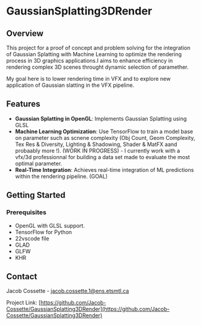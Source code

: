 # GaussianSplatting3DRender

## Overview
This project for a proof of concept and problem solving for the integration of Gaussian Splatting with Machine Learning to optimize the rendering process in 3D graphics applications.I aims to enhance efficiency in rendering complex 3D scenes throught dynamic selection of paramether.

My goal here is to lower rendering time in VFX and to explore new application of Gaussian slatting in the VFX pipeline.


## Features
- **Gaussian Splatting in OpenGL**: Implements Gaussian Splatting using GLSL
- **Machine Learning Optimization**: Use TensorFlow to train a model base on parameter such as scnene complexity (Obj Count, Geom Complexity, Tex Res & Diversity, Lighting & Shadowing, Shader & MatFX aand probaably more !). (WORK IN PROGRESS) - I currently work with a vfx/3d professionnal for building a data set made to evaluate the most optimal parameter.
- **Real-Time Integration**: Achieves real-time integration of ML predictions within the rendering pipeline. (GOAL)

## Getting Started

### Prerequisites
- OpenGL with GLSL support.
- TensorFlow for Python 
- 22vscode file
- GLAD
- GLFW
- KHR

## Contact
Jacob Cossette - jacob.cossette.1@ens.etsmtl.ca

Project Link: [https://github.com/Jacob-Cossette/GaussianSplatting3DRender](https://github.com/Jacob-Cossette/GaussianSplatting3DRender)
